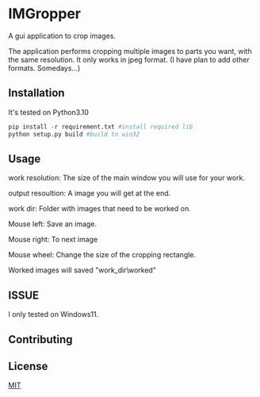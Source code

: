 # IMGropper

A gui application to crop images.

The application performs cropping multiple images to parts you want, with the same resolution.
It only works in jpeg format. (I have plan to add other formats. Somedays...)

## Installation

It's tested on Python3.10

```python
pip install -r requirement.txt #install required lib
python setup.py build #build to win32
```

## Usage

work resolution: The size of the main window you will use for your work.

output resoultion: A image you will get at the end.

work dir: Folder with images that need to be worked on.

Mouse left: Save an image.

Mouse right: To next image

Mouse wheel: Change the size of the cropping rectangle.

Worked images will saved "work_dir\worked"

## ISSUE
I only tested on Windows11.

## Contributing

## License

[MIT](https://choosealicense.com/licenses/mit/)
